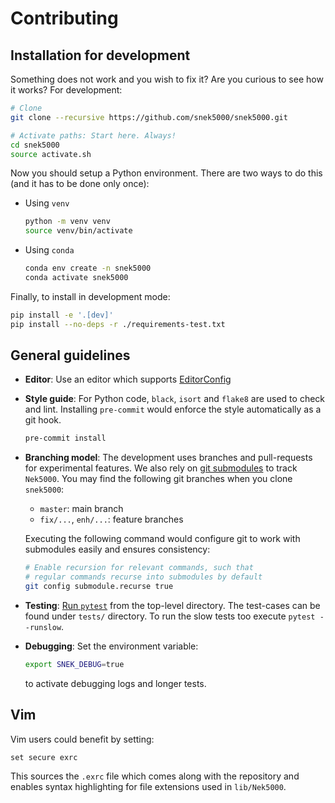# Contributing

## Installation for development

Something does not work and you wish to fix it? Are you curious to see how it works? For
development:

```sh
# Clone
git clone --recursive https://github.com/snek5000/snek5000.git

# Activate paths: Start here. Always!
cd snek5000
source activate.sh
```

Now you should setup a Python environment. There are two ways to do this (and it has to
be done only once):

- Using `venv`
  ```sh
  python -m venv venv
  source venv/bin/activate
  ```
- Using `conda`
  ```sh
  conda env create -n snek5000
  conda activate snek5000
  ```

Finally, to install in development mode:

```sh
pip install -e '.[dev]'
pip install --no-deps -r ./requirements-test.txt
```

## General guidelines

- **Editor**: Use an editor which supports [EditorConfig](http://editorconfig.org/)

- **Style guide**: For Python code, `black`, `isort` and `flake8` are used to check and
  lint. Installing `pre-commit` would enforce the style automatically as a git hook.

  ```sh
  pre-commit install
  ```

- **Branching model**: The development uses branches and pull-requests for experimental
  features. We also rely on [git submodules](https://www.git-scm.com/docs/git-submodule)
  to track `Nek5000`. You may find the following git branches when you clone `snek5000`:

  - `master`: main branch
  - `fix/...`, `enh/...`: feature branches

  Executing the following command would configure git to work with submodules easily and
  ensures consistency:

  ```sh
  # Enable recursion for relevant commands, such that
  # regular commands recurse into submodules by default
  git config submodule.recurse true
  ```

- **Testing**: [Run `pytest`](https://pytest.readthedocs.io/) from the top-level
  directory. The test-cases can be found under `tests/` directory. To run the slow tests
  too execute `pytest --runslow`.

- **Debugging**: Set the environment variable:

  ```bash
  export SNEK_DEBUG=true
  ```

  to activate debugging logs and longer tests.

## Vim

Vim users could benefit by setting:

```vim
set secure exrc
```

This sources the `.exrc` file which comes along with the repository and enables syntax
highlighting for file extensions used in `lib/Nek5000`.
